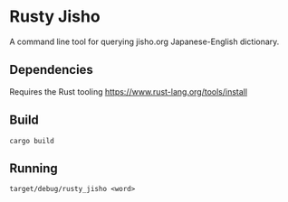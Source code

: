 # Rusty Jisho

A command line tool for querying jisho.org Japanese-English dictionary.

## Dependencies

Requires the Rust tooling https://www.rust-lang.org/tools/install

## Build

    cargo build

## Running

    target/debug/rusty_jisho <word>

